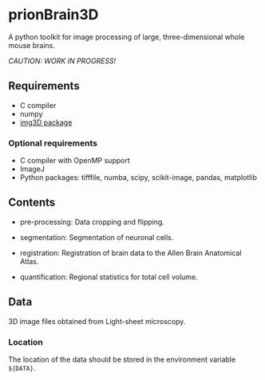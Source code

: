 # prionBrain3D

A python toolkit for image processing of large, three-dimensional whole mouse brains.

*CAUTION: WORK IN PROGRESS!*



## Requirements

* C compiler
* numpy
* [img3D package](https://github.com/aecon/img3D)

### Optional requirements

* C compiler with OpenMP support
* ImageJ
* Python packages: tifffile, numba, scipy, scikit-image, pandas, matplotlib




## Contents

* pre-processing: Data cropping and flipping.

* segmentation: Segmentation of neuronal cells.

* registration: Registration of brain data to the Allen Brain Anatomical Atlas.

* quantification: Regional statistics for total cell volume.



## Data

3D image files obtained from Light-sheet microscopy.

### Location

The location of the data should be stored in the environment variable `${DATA}`.


